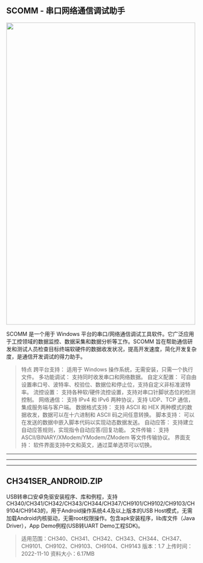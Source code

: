 ## SCOMM - 串口网络通信调试助手
<img src="https://github.com/orbit666/-Microcontroller/assets/63085968/209c95cf-b59d-4271-b6cc-2eee242a9e29" width="500" height="800">


 SCOMM 是一个用于 Windows 平台的串口/网络通信调试工具软件。它广泛应用于工控领域的数据监控、数据采集和数据分析等工作。SCOMM 旨在帮助通信研发和测试人员检查目标终端软硬件的数据收发状况，提高开发速度，简化开发复杂度，是通信开发调试的得力助手。

> 特点
跨平台支持： 适用于 Windows 操作系统，无需安装，只需一个执行文件。
多功能调试： 支持同时收发串口和网络数据。
自定义配置： 可自由设置串口号、波特率、校验位、数据位和停止位，支持自定义非标准波特率。
流控设置： 支持各种软/硬件流控设置，支持对串口针脚状态位的检测控制。
网络通信： 支持 IPv4 和 IPv6 两种协议，支持 UDP、TCP 通信，集成服务端与客户端。
数据格式支持： 支持 ASCII 和 HEX 两种模式的数据收发，数据可以在十六进制和 ASCII 码之间任意转换。
脚本支持： 可以在发送的数据中嵌入脚本代码以实现动态数据发送。
自动应答： 支持建立自动应答规则，实现指令自动应答/回复功能。
文件传输： 支持 ASCII/BINARY/XModem/YModem/ZModem 等文件传输协议。
界面支持： 软件界面支持中文和英文，通过菜单选项可以切换。

---
---
---


## CH341SER_ANDROID.ZIP
 USB转串口安卓免驱安装程序、库和例程，支持CH340/CH341/CH342/CH343/CH344/CH347/CH9101/CH9102/CH9103/CH9104/CH9143的，用于Android操作系统4.4及以上版本的USB Host模式，无需加载Android内核驱动，无需root权限操作。包含apk安装程序，lib库文件（Java Driver），App Demo例程(USB转UART Demo工程SDK)。
 
> 适用范围：CH340、CH341、CH342、CH343、CH344、CH347、CH9101、CH9102、CH9103、CH9104、CH9143
 版本：1.7
 上传时间：2022-11-10
 资料大小：6.17MB







